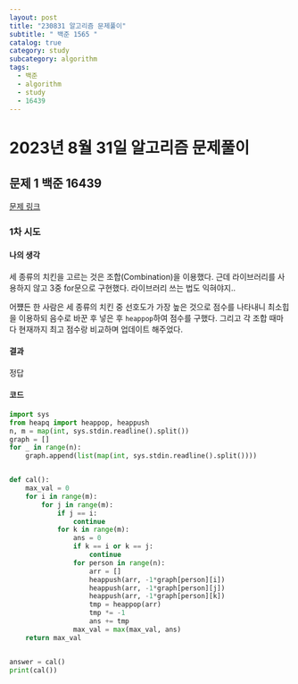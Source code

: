 ```yaml
---
layout: post
title: "230831 알고리즘 문제풀이"
subtitle: " 백준 1565 "
catalog: true
category: study
subcategory: algorithm
tags:
  - 백준
  - algorithm
  - study
  - 16439
---
```


# 2023년 8월 31일 알고리즘 문제풀이

## 문제 1 백준 16439

[문제 링크](https://www.acmicpc.net/problem/16439)

### 1차 시도

#### 나의 생각

세 종류의 치킨을 고르는 것은 조합(Combination)을 이용했다. 근데 라이브러리를 사용하지 않고 3중 for문으로 구현했다. 라이브러리 쓰는 법도 익혀야지..

어쩄든 한 사람은 세 종류의 치킨 중 선호도가 가장 높은 것으로 점수를 나타내니 최소힙을 이용하되 음수로 바꾼 후 넣은 후 `heappop`하여 점수를 구했다. 그리고 각 조합 때마다 현재까지 최고 점수랑 비교하며 업데이트 해주었다.

#### 결과

정답

#### 코드

```python
import sys
from heapq import heappop, heappush
n, m = map(int, sys.stdin.readline().split())
graph = []
for _ in range(n):
    graph.append(list(map(int, sys.stdin.readline().split())))


def cal():
    max_val = 0
    for i in range(m):
        for j in range(m):
            if j == i:
                continue
            for k in range(m):
                ans = 0
                if k == i or k == j:
                    continue
                for person in range(n):
                    arr = []
                    heappush(arr, -1*graph[person][i])
                    heappush(arr, -1*graph[person][j])
                    heappush(arr, -1*graph[person][k])
                    tmp = heappop(arr)
                    tmp *= -1
                    ans += tmp
                max_val = max(max_val, ans)
    return max_val


answer = cal()
print(cal())

```
